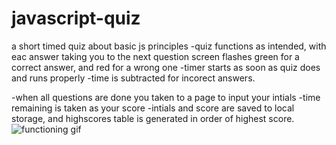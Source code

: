 # javascript-quiz
a short timed quiz about basic js principles
-quiz functions as intended, with eac answer taking you to the next question
screen flashes green for a correct answer, and red for a wrong one
-timer starts as soon as quiz does and runs properly
-time is subtracted for incorect answers.

-when all questions are done you taken to a page to input your intials
-time remaining is taken as your score
-intials and score are saved to local storage, and highscores table is generated in order of highest score.
![functioning gif](/assets/images/js-quiz-test.gif)

